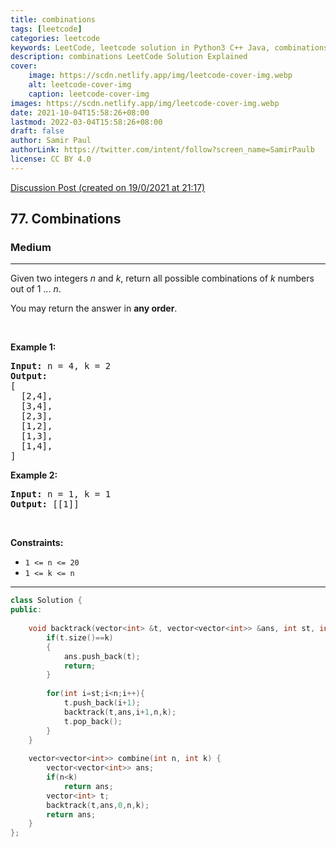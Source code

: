 ```yaml
---
title: combinations
tags: [leetcode]
categories: leetcode
keywords: LeetCode, leetcode solution in Python3 C++ Java, combinations solution
description: combinations LeetCode Solution Explained
cover:
    image: https://scdn.netlify.app/img/leetcode-cover-img.webp
    alt: leetcode-cover-img
    caption: leetcode-cover-img
images: https://scdn.netlify.app/img/leetcode-cover-img.webp
date: 2021-10-04T15:58:26+08:00
lastmod: 2022-03-04T15:58:26+08:00
draft: false
author: Samir Paul
authorLink: https://twitter.com/intent/follow?screen_name=SamirPaulb
license: CC BY 4.0
---
```



[Discussion Post (created on 19/0/2021 at 21:17)](https://leetcode.com/problems/combinations/discuss/1024708/C%2B%2B-or-Backtracking)  
<h2>77. Combinations</h2><h3>Medium</h3><hr><div><p>Given two integers <em>n</em> and <em>k</em>, return all possible combinations of <em>k</em> numbers out of 1 ... <em>n</em>.</p>

<p>You may return the answer in <strong>any order</strong>.</p>

<p>&nbsp;</p>
<p><strong>Example 1:</strong></p>

<pre><strong>Input:</strong> n = 4, k = 2
<strong>Output:</strong>
[
  [2,4],
  [3,4],
  [2,3],
  [1,2],
  [1,3],
  [1,4],
]
</pre>

<p><strong>Example 2:</strong></p>

<pre><strong>Input:</strong> n = 1, k = 1
<strong>Output:</strong> [[1]]
</pre>

<p>&nbsp;</p>
<p><strong>Constraints:</strong></p>

<ul>
	<li><code>1 &lt;= n &lt;= 20</code></li>
	<li><code>1 &lt;= k &lt;= n</code></li>
</ul>
</div>

---




```cpp
class Solution {
public:
    
    void backtrack(vector<int> &t, vector<vector<int>> &ans, int st, int n, int k){
        if(t.size()==k)
        {
            ans.push_back(t);
            return;
        }
        
        for(int i=st;i<n;i++){
            t.push_back(i+1);
            backtrack(t,ans,i+1,n,k);
            t.pop_back();
        }
    }
    
    vector<vector<int>> combine(int n, int k) {
        vector<vector<int>> ans;
        if(n<k)
            return ans;
        vector<int> t;
        backtrack(t,ans,0,n,k);
        return ans;
    }
};
```

